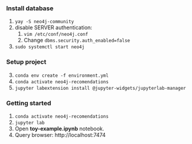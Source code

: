 ### Install database
1. `yay -S neo4j-community`
2. disable SERVER authentication:
     1. `vim /etc/conf/neo4j.conf`
     2. Change `dbms.security.auth_enabled=false`
3. `sudo systemctl start neo4j`

### Setup project
3. `conda env create -f environment.yml`
4. `conda activate neo4j-recomendations`
5. `jupyter labextension install @jupyter-widgets/jupyterlab-manager`


### Getting started

1. `conda activate neo4j-recomendations`
2. `jupyter lab`
3. Open **toy-example.ipynb** notebook.
4. Query browser: http://localhost:7474
